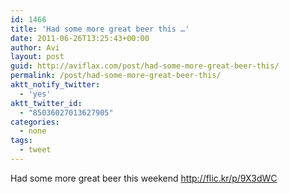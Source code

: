 ```yaml
---
id: 1466
title: 'Had some more great beer this …'
date: 2011-06-26T13:25:43+00:00
author: Avi
layout: post
guid: http://aviflax.com/post/had-some-more-great-beer-this/
permalink: /post/had-some-more-great-beer-this/
aktt_notify_twitter:
  - 'yes'
aktt_twitter_id:
  - "85036027013627905"
categories:
  - none
tags:
  - tweet
---
```

Had some more great beer this weekend <a href="http://flic.kr/p/9X3dWC" rel="nofollow">http://flic.kr/p/9X3dWC</a>